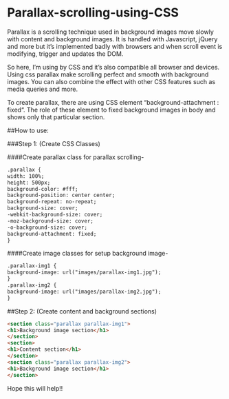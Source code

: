 # Parallax-scrolling-using-CSS

Parallax is a scrolling technique used in background images move slowly with content and background images. It is handled with Javascript, jQuery and more but it’s implemented badly with browsers and when scroll event is modifying, trigger and updates the DOM.

So here, I’m using by CSS and it’s also compatible all browser and devices. Using css parallax make scrolling perfect and smooth with background images. You can also combine the effect with other CSS features such as media queries and more.

To create parallax, there are using CSS element “background-attachment : fixed“. The role of these element to fixed background images in body and shows only that particular section.

##How to use:

###Step 1: (Create CSS Classes)

####Create parallax class for parallax scrolling-

```HTML
.parallax {
width: 100%;
height: 500px;
background-color: #fff;
background-position: center center;
background-repeat: no-repeat;
background-size: cover;
-webkit-background-size: cover;
-moz-background-size: cover;
-o-background-size: cover;
background-attachment: fixed;
}
```

####Create image classes for setup background image-

```HTML
.parallax-img1 {
background-image: url("images/parallax-img1.jpg");
}
.parallax-img2 {
background-image: url("images/parallax-img2.jpg");
}
```

##Step 2: (Create content and background sections)

```HTML
<section class="parallax parallax-img1">
<h1>Background image section</h1>
</section>
<section>
<h1>Content section</h1>
</section>
<section class="parallax parallax-img2">
<h1>Background image section</h1>
</section>
```

Hope this will help!!
